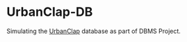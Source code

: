 <h1>UrbanClap-DB</h1>

Simulating the <a href="https://www.urbanclap.com/">UrbanClap</a> database as part of DBMS Project.
